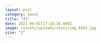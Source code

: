 ```yaml
---
layout: post
category: saves
title: "31"
date: 2021-06-01T17:18:16.409Z
image: /assets/uploads/saves/img_8163.jpg
size: "2"
---
```

